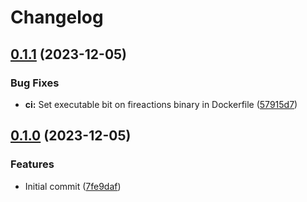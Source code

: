 # Changelog

## [0.1.1](https://github.com/hostinger/fireactions/compare/fireactions-v0.1.0...fireactions-v0.1.1) (2023-12-05)


### Bug Fixes

* **ci:** Set executable bit on fireactions binary in Dockerfile ([57915d7](https://github.com/hostinger/fireactions/commit/57915d7b8063f73564fcbc83c6ca21e049fafa06))

## [0.1.0](https://github.com/hostinger/fireactions/compare/fireactions-v0.0.1...fireactions-v0.1.0) (2023-12-05)


### Features

* Initial commit ([7fe9daf](https://github.com/hostinger/fireactions/commit/7fe9daf36e60f01edffa455b5add4806fc18ec50))
